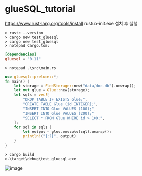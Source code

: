 # glueSQL_tutorial

https://www.rust-lang.org/tools/install
rustup-init.exe 설치 후 실행

```
> rustc --version
> cargo new test_gluesql
> cargo new test_gluesql
> notepad Cargo.toml
```

```toml
[dependencies]
gluesql = "0.11"
```

```
> notepad .\src\main.rs
```

```rust
use gluesql::prelude::*;
fn main() {
    let storage = SledStorage::new("data/doc-db").unwrap();
    let mut glue = Glue::new(storage);
    let sqls = vec![
        "DROP TABLE IF EXISTS Glue;",
        "CREATE TABLE Glue (id INTEGER);",
        "INSERT INTO Glue VALUES (100);",
        "INSERT INTO Glue VALUES (200);",
        "SELECT * FROM Glue WHERE id > 100;",
    ];
    for sql in sqls {
        let output = glue.execute(sql).unwrap();
        println!("{:?}", output)
    }
}
```
```
> cargo build
>.\target\debug\test_gluesql.exe
```
![image](https://user-images.githubusercontent.com/33981028/174087696-bb7daf44-3b4b-4d10-b6b3-ec24cf48998c.png)
